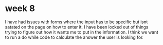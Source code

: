# week 8

I have had issues with forms where the input has to be specific but isnt satated on the page on how to enter it. I have been locked out of things trying to figure out how it wants me to put in the information.
I think we want to run a do while code to calculate the answer the user is looking for. 